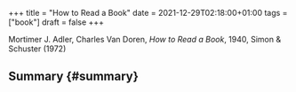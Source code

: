 +++
title = "How to Read a Book"
date = 2021-12-29T02:18:00+01:00
tags = ["book"]
draft = false
+++

Mortimer J. Adler, Charles Van Doren, _How to Read a Book_, 1940, Simon &amp; Schuster (1972)


## Summary {#summary}

